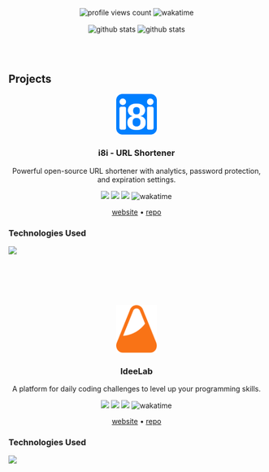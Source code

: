 <p align="center">
  <img src="https://komarev.com/ghpvc/?username=An4s0&style=flat&abbreviated=true&color=6E3BF3" alt="profile views count" />
  <img src="https://wakatime.com/badge/user/c37fea69-8c86-4205-9209-c2aa69dcb0ab.svg?style=flat&color=6e3bf3" alt="wakatime" />
</p>
<p align="center">
  <img align="center" src="https://github-readme-stats.vercel.app/api?username=An4s0&show_icons=true&theme=transparent&ring_color=6e3bf3&title_color=6e3bf3&text_color=ffffff&icon_color=6e3bf3&hide_border=true" alt="github stats" />
  <img align="center" src="https://github-readme-stats.vercel.app/api/top-langs?username=An4s0&layout=compact&show_icons=true&theme=transparent&include_all_commits=true&ring_color=6e3bf3&title_color=6e3bf3&text_color=ffffff&icon_color=6e3bf3&hide_border=true&&langs_count=20" alt="github stats" />
</p>
<br/><br/>

## Projects

<div align="center">
  <img src="https://raw.githubusercontent.com/An4s0/An4s0/a61baa646bdf544b7adac7b8952b8be6773bd1d3/images/i8i.svg" alt="Project Logo" width="80" />
	<h3>i8i - URL Shortener</h3>
	<p>Powerful open-source URL shortener with analytics, password protection, and expiration settings.</p>
</div>

<p align="center">
  <img src="https://img.shields.io/github/stars/An4s0/i8i?style=flat&logo=github&color=6e3bf3" />
  <img src="https://img.shields.io/github/forks/An4s0/i8i?style=flat&logo=github&color=6e3bf3" />
  <img src="https://img.shields.io/github/issues/An4s0/i8i?style=flat&logo=github&color=6e3bf3" />
  <img src="https://wakatime.com/badge/user/c37fea69-8c86-4205-9209-c2aa69dcb0ab/project/578812f2-6154-470f-b961-b7bb86277ea0.svg?style=flat&color=6e3bf3" alt="wakatime" />
</p>

<p align="center">
  <a href="https://i8i.pw">website</a> • 
  <a href="https://github.com/An4s0/i8i/">repo</a>
</p>

### Technologies Used

![](https://skillicons.dev/icons?i=nextjs,ts,tailwind,express,mongodb)

<br/><br/>
---
<div align="center">
  <img src="https://raw.githubusercontent.com/An4s0/An4s0/12eb079a5f2fac68ea78dae8d3e699176ae834f8/images/ideelab.svg" alt="Project Logo" width="80" />
	<h3>IdeeLab</h3>
	<p>A platform for daily coding challenges to level up your programming skills.</p>
</div>

<p align="center">
  <img src="https://img.shields.io/github/stars/An4s0/ideelab?style=flat&logo=github&color=6e3bf3" />
  <img src="https://img.shields.io/github/forks/An4s0/ideelab?style=flat&logo=github&color=6e3bf3" />
  <img src="https://img.shields.io/github/issues/An4s0/ideelab?style=flat&logo=github&color=6e3bf3" />
  <img src="https://wakatime.com/badge/user/c37fea69-8c86-4205-9209-c2aa69dcb0ab/project/c932e63f-507f-4a77-8b02-ad5b8b0c87a7.svg?style=flat&color=6e3bf3" alt="wakatime" />
</p>

<p align="center">
  <a href="https://ideelab.cc">website</a> • 
  <a href="https://github.com/An4s0/ideelab/">repo</a>
</p>

### Technologies Used

![](https://skillicons.dev/icons?i=nextjs,ts,tailwind,express,mongodb)

<br/><br/><br/>
